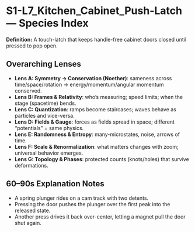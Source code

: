 # S1-L7_Kitchen_Cabinet_Push-Latch — Species Index
**Definition:** A touch-latch that keeps handle-free cabinet doors closed until pressed to pop open.

## Overarching Lenses

- **Lens A: Symmetry -> Conservation (Noether)**: sameness across time/space/rotation → energy/momentum/angular momentum conserved.
- **Lens B: Frames & Relativity**: who’s measuring; speed limits; when the stage (spacetime) bends.
- **Lens C: Quantization**: ramps become staircases; waves behave as particles and vice-versa.
- **Lens D: Fields & Gauge**: forces as fields spread in space; different “potentials” = same physics.
- **Lens E: Randomness & Entropy**: many-microstates, noise, arrows of time.
- **Lens F: Scale & Renormalization**: what matters changes with zoom; universal behavior emerges.
- **Lens G: Topology & Phases**: protected counts (knots/holes) that survive deformations.

## 60–90s Explanation Notes
- A spring plunger rides on a cam track with two detents.
- Pressing the door pushes the plunger over the first peak into the released state.
- Another press drives it back over-center, letting a magnet pull the door shut again.
